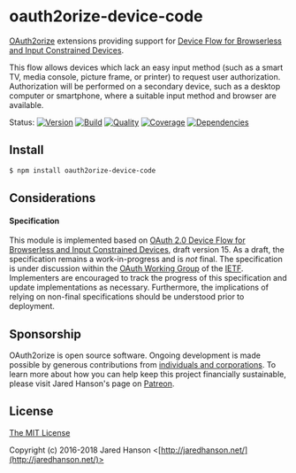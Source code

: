 # oauth2orize-device-code

[OAuth2orize](https://github.com/jaredhanson/oauth2orize) extensions providing
support for [Device Flow for Browserless and Input Constrained Devices](https://tools.ietf.org/html/draft-ietf-oauth-device-flow-07).

This flow allows devices which lack an easy input method (such as a smart TV,
media console, picture frame, or printer) to request user authorization.
Authorization will be performed on a secondary device, such as a desktop
computer or smartphone, where a suitable input method and browser are available.

Status:
[![Version](https://img.shields.io/npm/v/oauth2orize-device-code.svg?label=version)](https://www.npmjs.com/package/oauth2orize-device-code)
[![Build](https://img.shields.io/travis/jaredhanson/oauth2orize-device-code.svg)](https://travis-ci.org/jaredhanson/oauth2orize-device-code)
[![Quality](https://img.shields.io/codeclimate/github/jaredhanson/oauth2orize-device-code.svg?label=quality)](https://codeclimate.com/github/jaredhanson/oauth2orize-device-code)
[![Coverage](https://img.shields.io/coveralls/jaredhanson/oauth2orize-device-code.svg)](https://coveralls.io/r/jaredhanson/oauth2orize-device-code)
[![Dependencies](https://img.shields.io/david/jaredhanson/oauth2orize-device-code.svg)](https://david-dm.org/jaredhanson/oauth2orize-device-code)


## Install

```bash
$ npm install oauth2orize-device-code
```

## Considerations

#### Specification

This module is implemented based on [OAuth 2.0 Device Flow for Browserless and Input Constrained Devices](https://tools.ietf.org/html/draft-ietf-oauth-device-flow-15),
draft version 15.  As a draft, the specification remains a work-in-progress and
is *not* final.  The specification is under discussion within the [OAuth Working Group](https://datatracker.ietf.org/wg/oauth/about/)
of the [IETF](https://www.ietf.org/).  Implementers are encouraged to track the
progress of this specification and update implementations as necessary.
Furthermore, the implications of relying on non-final specifications should be
understood prior to deployment.

## Sponsorship

OAuth2orize is open source software.  Ongoing development is made possible by
generous contributions from [individuals and corporations](https://github.com/jaredhanson/oauth2orize/blob/master/SPONSORS.md).
To learn more about how you can help keep this project financially sustainable,
please visit Jared Hanson's page on [Patreon](https://www.patreon.com/jaredhanson).

## License

[The MIT License](http://opensource.org/licenses/MIT)

Copyright (c) 2016-2018 Jared Hanson <[http://jaredhanson.net/](http://jaredhanson.net/)>
